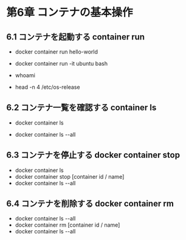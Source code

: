 # 第6章 コンテナの基本操作

## 6.1 コンテナを起動する container run

- docker container run hello-world

- docker container run -it ubuntu bash
- whoami
- head -n 4 /etc/os-release

## 6.2 コンテナ一覧を確認する container ls

- docker container ls

- docker container ls --all

## 6.3 コンテナを停止する docker container stop

- docker container ls
- docker container stop [container id / name]
- docker container ls --all

## 6.4 コンテナを削除する docker container rm

- docker container ls --all
- docker container rm [container id / name]
- docker container ls --all
